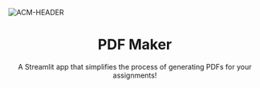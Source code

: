 ![ACM-HEADER](https://user-images.githubusercontent.com/14032427/92643737-e6252e00-f2ff-11ea-8a51-1f1b69caba9f.png)

<h1 align="center"> PDF Maker </h1>
<p align="center"> 
A Streamlit app that simplifies the process of generating PDFs for your assignments!
</p>
